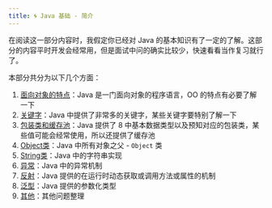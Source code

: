 ```yaml
---
title: 🌀 Java 基础 - 简介
---
```


在阅读这一部分内容时，我假定你已经对 Java 的基本知识有了一定的了解。这部分的内容平时开发会经常用，但是面试中问的确实比较少，快速看看当作复习就行了。

本部分共分为以下几个方面：

1. [面向对象的特点](/interview/java-basic/oo-feature/)：Java 是一门面向对象的程序语言，OO 的特点有必要了解一下
2. [关键字](/interview/java-basic/keyword)：Java 中提供了非常多的关键字，某些关键字要特别了解一下
3. [包装类和缓存池](/interview/java-basic/datatype-wrapper-cache)：Java 提供了 8 中基本数据类型以及预知对应的包装类，某些值可能会经常使用，所以还提供了缓存池
4. [Object类](/interview/java-basic/object-class)：Java 中所有对象之父 - `Object` 类
5. [String类](/interview/java-basic/string-class)：Java 中的字符串实现
6. [异常](/interview/java-basic/exception)：Java 中的异常机制
7. [反射](/interview/java-basic/reflect)：Java 提供的在运行时动态获取或调用方法或属性的机制
8. [泛型](/interview/java-basic/generics)：Java 提供的参数化类型
9. [其他](/interview/java-basic/other)：其他问题整理
